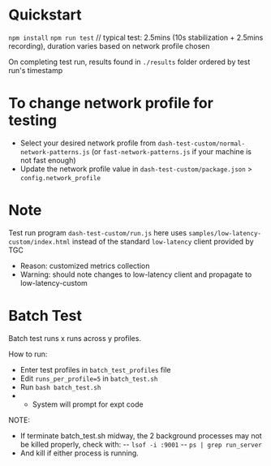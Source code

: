 # Quickstart
`npm install`
`npm run test`   // typical test: 2.5mins (10s stabilization + 2.5mins recording), duration varies based on network profile chosen

On completing test run, results found in `./results` folder ordered by test run's timestamp

# To change network profile for testing
- Select your desired network profile from `dash-test-custom/normal-network-patterns.js` (or `fast-network-patterns.js` if your machine is not fast enough)
- Update the network profile value in `dash-test-custom/package.json` > `config.network_profile`

# Note
Test run program `dash-test-custom/run.js` here uses `samples/low-latency-custom/index.html` instead of the standard `low-latency` client provided by TGC
- Reason: customized metrics collection
- Warning: should note changes to low-latency client and propagate to low-latency-custom

# Batch Test
Batch test runs x runs across y profiles.

How to run:
- Enter test profiles in `batch_test_profiles` file
- Edit `runs_per_profile=5` in `batch_test.sh`
- Run `bash batch_test.sh`
- - System will prompt for expt code

NOTE:
- If terminate batch_test.sh midway, the 2 background processes may not be killed properly, check with:
-- `lsof -i :9001`
-- `ps | grep run_server`
- And kill if either process is running.